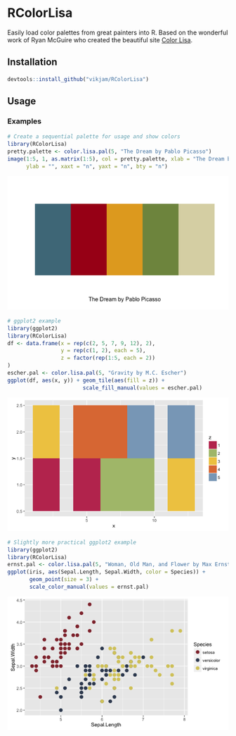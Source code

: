 # RColorLisa
Easily load color palettes from great painters into R. Based on the wonderful work of Ryan McGuire who created the beautiful site [Color Lisa](http://colorlisa.com).

## Installation
```R
devtools::install_github("vikjam/RColorLisa")
```

## Usage

### Examples
```R
# Create a sequential palette for usage and show colors
library(RColorLisa)
pretty.palette <- color.lisa.pal(5, "The Dream by Pablo Picasso")
image(1:5, 1, as.matrix(1:5), col = pretty.palette, xlab = "The Dream by Pablo Picasso",
      ylab = "", xaxt = "n", yaxt = "n", bty = "n")
```
![the-dream](figures/the-dream.png)

```R
# ggplot2 example
library(ggplot2)
library(RColorLisa)
df <- data.frame(x = rep(c(2, 5, 7, 9, 12), 2),
                 y = rep(c(1, 2), each = 5),
                 z = factor(rep(1:5, each = 2))
)
escher.pal <- color.lisa.pal(5, "Gravity by M.C. Escher")
ggplot(df, aes(x, y)) + geom_tile(aes(fill = z)) +
                        scale_fill_manual(values = escher.pal)
```
![escher-tile](figures/escher-tile.png)

```R
# Slightly more practical ggplot2 example
library(ggplot2)
library(RColorLisa)
ernst.pal <- color.lisa.pal(5, "Woman, Old Man, and Flower by Max Ernst")
ggplot(iris, aes(Sepal.Length, Sepal.Width, color = Species)) + 
       geom_point(size = 3) + 
       scale_color_manual(values = ernst.pal)
```
![iris-ernst](figures/iris-ernst.png)
